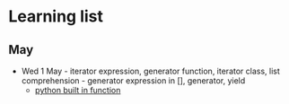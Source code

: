 # Learning list

## May 
- Wed 1 May - iterator expression, generator function, iterator class, list comprehension - generator expression in [], generator, yield 
    - [python built in function](https://docs.python.org/3/library/functions.html#next)